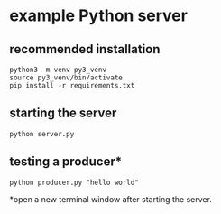 # example Python server

## recommended installation

	python3 -m venv py3_venv
	source py3_venv/bin/activate
	pip install -r requirements.txt	


## starting the server
	python server.py


## testing a producer*
	python producer.py "hello world"



*open a new terminal window after starting the server.
